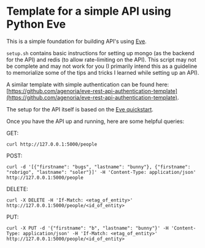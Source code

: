 # Template for a simple API using Python Eve

This is a simple foundation for building API's using [Eve](http://python-eve.org/).

`setup.sh` contains basic instructions for setting up mongo (as the backend for the API) and redis (to allow rate-limiting on the API). This script may not be complete and may not work for you (I primarily intend this as a guideline to memorialize some of the tips and tricks I learned while setting up an API).

A similar template with simple authentication can be found here: [https://github.com/agenoria/eve-rest-api-authentication-template](https://github.com/agenoria/eve-rest-api-authentication-template).

The setup for the API itself is based on the [Eve quickstart](http://python-eve.org/quickstart.html).

Once you have the API up and running, here are some helpful queries:

GET:

`curl http://127.0.0.1:5000/people`

POST:

`curl -d '[{"firstname": "bugs", "lastname": "bunny"}, {"firstname": "robrigo", "lastname": "soler"}]' -H 'Content-Type: application/json'  http://127.0.0.1:5000/people`

DELETE:

`curl -X DELETE -H 'If-Match: <etag_of_entity>' http://127.0.0.1:5000/people/<id_of_entity>`

PUT:

`curl -X PUT -d '{"firstname": "b", "lastname": "bunny"}' -H 'Content-Type: application/json' -H 'If-Match: <etag_of_entity>'  http://127.0.0.1:5000/people/<id_of_entity>`
